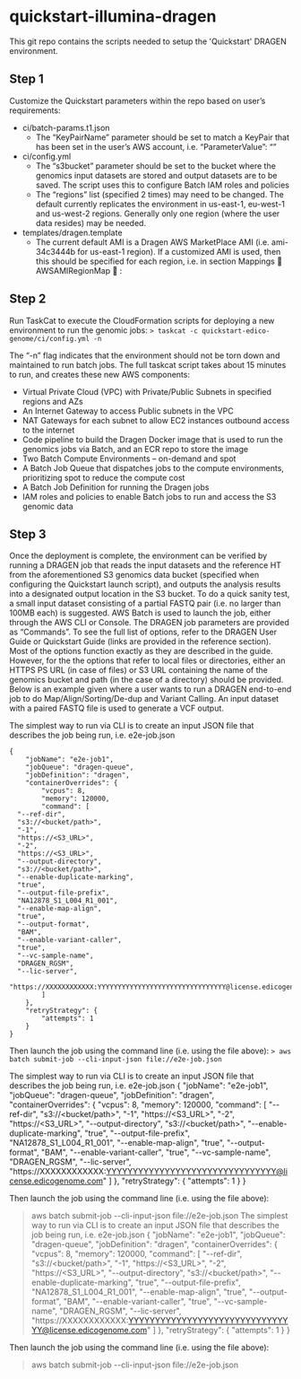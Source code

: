 # quickstart-illumina-dragen

This git repo contains the scripts needed to setup the 'Quickstart' DRAGEN environment.

## Step 1
Customize the Quickstart parameters within the repo based on user’s requirements:

- ci/batch-params.t1.json
  - The “KeyPairName” parameter should be set to match a KeyPair that has been set in the user’s AWS account, i.e. “ParameterValue”: “<user-key-pair-name>”
- ci/config.yml
  - The “s3bucket” parameter should be set to the bucket where the genomics input datasets are stored and output datasets are to be saved. The script uses this to configure Batch IAM roles and policies
  - The “regions” list (specified 2 times) may need to be changed. The default currently replicates the environment in us-east-1, eu-west-1 and us-west-2 regions. Generally only one region (where the user data resides) may be needed.  
- templates/dragen.template
  - The current default AMI is a Dragen AWS MarketPlace AMI (i.e. ami-34c3444b for us-east-1 region). If a customized AMI is used, then this should be specified for each region, i.e. in section Mappings  AWSAMIRegionMap  <region>: <ami-id>

## Step 2
Run TaskCat to execute the CloudFormation scripts for deploying a new environment to run the genomic jobs:
`> taskcat -c quickstart-edico-genome/ci/config.yml -n` 

The “-n” flag indicates that the environment should not be torn down and maintained to run batch jobs. The full taskcat script takes about 15 minutes to run, and creates these new AWS components:
-	Virtual Private Cloud (VPC) with Private/Public Subnets in specified regions and AZs
-	An Internet Gateway to access Public subnets in the VPC
-	NAT Gateways for each subnet to allow EC2 instances outbound access to the internet
-	Code pipeline to build the Dragen Docker image that is used to run the genomics jobs via Batch, and an ECR repo to store the image
-	Two Batch Compute Environments – on-demand and spot
-	A Batch Job Queue that dispatches jobs to the compute environments, prioritizing spot to reduce the compute cost
-	A Batch Job Definition for running the Dragen jobs
-	IAM roles and policies to enable Batch jobs to run and access the S3 genomic data

## Step 3

Once the deployment is complete, the environment can be verified by running a DRAGEN job that reads the input datasets and the reference HT from the aforementioned S3 genomics data bucket (specified when configuring the Quickstart launch script), and outputs the analysis results into a designated output location in the S3 bucket.
To do a quick sanity test, a small input dataset consisting of a partial FASTQ pair (i.e. no larger than 100MB each) is suggested.
AWS Batch is used to launch the job, either through the AWS CLI or Console. The DRAGEN job parameters are provided as “Commands”. To see the full list of options, refer to the DRAGEN User Guide or Quickstart Guide (links are provided in the reference section).
Most of the options function exactly as they are described in the guide. However, for the the options that refer to local files or directories, either an HTTPS PS URL (in case of files) or S3 URL containing the name of the genomics bucket and path (in the case of a directory) should be provided.
Below is an example given where a user wants to run a DRAGEN end-to-end job to do Map/Align/Sorting/De-dup and Variant Calling. An input dataset with a paired FASTQ file is used to generate a VCF output.

The simplest way to run via CLI is to create an input JSON file that describes the job being run, i.e. e2e-job.json
```
{
    "jobName": "e2e-job1",
    "jobQueue": "dragen-queue",
    "jobDefinition": "dragen",
    "containerOverrides": {
        "vcpus": 8,
        "memory": 120000,
        "command": [
  "--ref-dir",
  "s3://<bucket/path>",
  "-1",
  "https://<S3_URL>",
  "-2",
  "https://<S3_URL>",
  "--output-directory",
  "s3://<bucket/path>",
  "--enable-duplicate-marking",
  "true",
  "--output-file-prefix",
  "NA12878_S1_L004_R1_001",
  "--enable-map-align",
  "true",
  "--output-format",
  "BAM",
  "--enable-variant-caller",
  "true",
  "--vc-sample-name",
  "DRAGEN_RGSM",
  "--lic-server",
  "https://XXXXXXXXXXXX:YYYYYYYYYYYYYYYYYYYYYYYYYYYYYYYY@license.edicogenome.com"
        ]
    },
    "retryStrategy": {
        "attempts": 1
    }
}
```
Then launch the job using the command line (i.e. using the file above):
`> aws batch submit-job --cli-input-json file://e2e-job.json`

The simplest way to run via CLI is to create an input JSON file that describes the job being run, i.e. e2e-job.json
{
    "jobName": "e2e-job1",
    "jobQueue": "dragen-queue",
    "jobDefinition": "dragen",
    "containerOverrides": {
        "vcpus": 8,
        "memory": 120000,
        "command": [
  "--ref-dir",
  "s3://<bucket/path>",
  "-1",
  "https://<S3_URL>",
  "-2",
  "https://<S3_URL>",
  "--output-directory",
  "s3://<bucket/path>",
  "--enable-duplicate-marking",
  "true",
  "--output-file-prefix",
  "NA12878_S1_L004_R1_001",
  "--enable-map-align",
  "true",
  "--output-format",
  "BAM",
  "--enable-variant-caller",
  "true",
  "--vc-sample-name",
  "DRAGEN_RGSM",
  "--lic-server",
  "https://XXXXXXXXXXXX:YYYYYYYYYYYYYYYYYYYYYYYYYYYYYYYY@license.edicogenome.com"
        ]
    },
    "retryStrategy": {
        "attempts": 1
    }
}

Then launch the job using the command line (i.e. using the file above):
> aws batch submit-job --cli-input-json file://e2e-job.json
The simplest way to run via CLI is to create an input JSON file that describes the job being run, i.e. e2e-job.json
{
    "jobName": "e2e-job1",
    "jobQueue": "dragen-queue",
    "jobDefinition": "dragen",
    "containerOverrides": {
        "vcpus": 8,
        "memory": 120000,
        "command": [
  "--ref-dir",
  "s3://<bucket/path>",
  "-1",
  "https://<S3_URL>",
  "-2",
  "https://<S3_URL>",
  "--output-directory",
  "s3://<bucket/path>",
  "--enable-duplicate-marking",
  "true",
  "--output-file-prefix",
  "NA12878_S1_L004_R1_001",
  "--enable-map-align",
  "true",
  "--output-format",
  "BAM",
  "--enable-variant-caller",
  "true",
  "--vc-sample-name",
  "DRAGEN_RGSM",
  "--lic-server",
  "https://XXXXXXXXXXXX:YYYYYYYYYYYYYYYYYYYYYYYYYYYYYYYY@license.edicogenome.com"
        ]
    },
    "retryStrategy": {
        "attempts": 1
    }
}

Then launch the job using the command line (i.e. using the file above):
> aws batch submit-job --cli-input-json file://e2e-job.json

